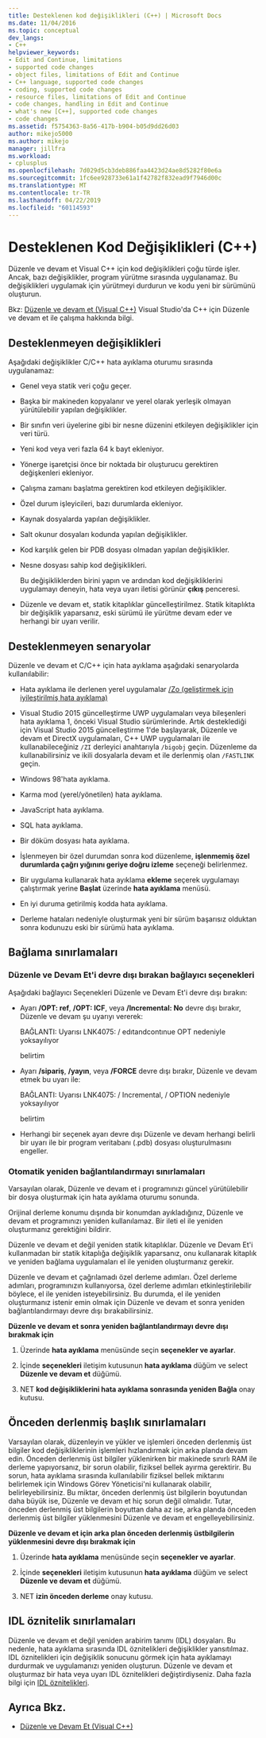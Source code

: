 ```yaml
---
title: Desteklenen kod değişiklikleri (C++) | Microsoft Docs
ms.date: 11/04/2016
ms.topic: conceptual
dev_langs:
- C++
helpviewer_keywords:
- Edit and Continue, limitations
- supported code changes
- object files, limitations of Edit and Continue
- C++ language, supported code changes
- coding, supported code changes
- resource files, limitations of Edit and Continue
- code changes, handling in Edit and Continue
- what's new [C++], supported code changes
- code changes
ms.assetid: f5754363-8a56-417b-b904-b05d9dd26d03
author: mikejo5000
ms.author: mikejo
manager: jillfra
ms.workload:
- cplusplus
ms.openlocfilehash: 7d029d5cb3deb886faa4423d24ae8d5282f80e6a
ms.sourcegitcommit: 1fc6ee928733e61a1f42782f832ead9f7946d00c
ms.translationtype: MT
ms.contentlocale: tr-TR
ms.lasthandoff: 04/22/2019
ms.locfileid: "60114593"
---
```

# <a name="supported-code-changes-c"></a>Desteklenen Kod Değişiklikleri (C++)
Düzenle ve devam et Visual C++ için kod değişiklikleri çoğu türde işler. Ancak, bazı değişiklikler, program yürütme sırasında uygulanamaz. Bu değişiklikleri uygulamak için yürütmeyi durdurun ve kodu yeni bir sürümünü oluşturun.

 Bkz: [Düzenle ve devam et (Visual C++)](../debugger/edit-and-continue-visual-cpp.md) Visual Studio'da C++ için Düzenle ve devam et ile çalışma hakkında bilgi.

## <a name="BKMK_Unsupported_changes"></a> Desteklenmeyen değişiklikleri
 Aşağıdaki değişiklikler C/C++ hata ayıklama oturumu sırasında uygulanamaz:

- Genel veya statik veri çoğu geçer.

- Başka bir makineden kopyalanır ve yerel olarak yerleşik olmayan yürütülebilir yapılan değişiklikler.

- Bir sınıfın veri üyelerine gibi bir nesne düzenini etkileyen değişiklikler için veri türü.

- Yeni kod veya veri fazla 64 k bayt ekleniyor.

- Yönerge işaretçisi önce bir noktada bir oluşturucu gerektiren değişkenleri ekleniyor.

- Çalışma zamanı başlatma gerektiren kod etkileyen değişiklikler.

- Özel durum işleyicileri, bazı durumlarda ekleniyor.

- Kaynak dosyalarda yapılan değişiklikler.

- Salt okunur dosyaları kodunda yapılan değişiklikler.

- Kod karşılık gelen bir PDB dosyası olmadan yapılan değişiklikler.

- Nesne dosyası sahip kod değişiklikleri.

  Bu değişikliklerden birini yapın ve ardından kod değişikliklerini uygulamayı deneyin, hata veya uyarı iletisi görünür **çıkış** penceresi.

- Düzenle ve devam et, statik kitaplıklar güncelleştirilmez. Statik kitaplıkta bir değişiklik yaparsanız, eski sürümü ile yürütme devam eder ve herhangi bir uyarı verilir.

## <a name="BKMK_Unsupported_scenarios"></a> Desteklenmeyen senaryolar
 Düzenle ve devam et C/C++ için hata ayıklama aşağıdaki senaryolarda kullanılabilir:

- Hata ayıklama ile derlenen yerel uygulamalar [/Zo (geliştirmek için iyileştirilmiş hata ayıklama)](/cpp/build/reference/zo-enhance-optimized-debugging)

- Visual Studio 2015 güncelleştirme UWP uygulamaları veya bileşenleri hata ayıklama 1, önceki Visual Studio sürümlerinde. Artık desteklediği için Visual Studio 2015 güncelleştirme 1'de başlayarak, Düzenle ve devam et DirectX uygulamaları, C++ UWP uygulamaları ile kullanabileceğiniz `/ZI` derleyici anahtarıyla `/bigobj` geçin. Düzenleme da kullanabilirsiniz ve ikili dosyalarla devam et ile derlenmiş olan `/FASTLINK` geçin.

- Windows 98'hata ayıklama.

- Karma mod (yerel/yönetilen) hata ayıklama.

- JavaScript hata ayıklama.

- SQL hata ayıklama.

- Bir döküm dosyası hata ayıklama.

- İşlenmeyen bir özel durumdan sonra kod düzenleme, **işlenmemiş özel durumlarda çağrı yığınını geriye doğru izleme** seçeneği belirlenmez.

- Bir uygulama kullanarak hata ayıklama **ekleme** seçerek uygulamayı çalıştırmak yerine **Başlat** üzerinde **hata ayıklama** menüsü.

- En iyi duruma getirilmiş kodda hata ayıklama.

- Derleme hataları nedeniyle oluşturmak yeni bir sürüm başarısız olduktan sonra kodunuzu eski bir sürümü hata ayıklama.

## <a name="BKMK_Linking_limitations"></a> Bağlama sınırlamaları

### <a name="BKMK_Linker_options_that_disable_Edit_and_Continue"></a> Düzenle ve Devam Et'i devre dışı bırakan bağlayıcı seçenekleri
 Aşağıdaki bağlayıcı Seçenekleri Düzenle ve Devam Et'i devre dışı bırakın:

- Ayarı **/OPT: ref**, **/OPT: ICF**, veya **/Incremental: No** devre dışı bırakır, Düzenle ve devam şu uyarıyı vererek:

     BAĞLANTI: Uyarısı LNK4075: / edıtandcontınue OPT nedeniyle yoksayılıyor

     belirtim

- Ayarı **/sipariş**, **/yayın**, veya **/FORCE** devre dışı bırakır, Düzenle ve devam etmek bu uyarı ile:

     BAĞLANTI: Uyarısı LNK4075: / Incremental, / OPTION nedeniyle yoksayılıyor

     belirtim

- Herhangi bir seçenek ayarı devre dışı Düzenle ve devam herhangi belirli bir uyarı ile bir program veritabanı (.pdb) dosyası oluşturulmasını engeller.

### <a name="BKMK_Auto_relinking_limitations"></a> Otomatik yeniden bağlantılandırmayı sınırlamaları
 Varsayılan olarak, Düzenle ve devam et i programınızı güncel yürütülebilir bir dosya oluşturmak için hata ayıklama oturumu sonunda.

 Orijinal derleme konumu dışında bir konumdan ayıkladığınız, Düzenle ve devam et programınızı yeniden kullanılamaz. Bir ileti el ile yeniden oluşturmanız gerektiğini bildirir.

 Düzenle ve devam et değil yeniden statik kitaplıklar. Düzenle ve Devam Et'i kullanmadan bir statik kitaplığa değişiklik yaparsanız, onu kullanarak kitaplık ve yeniden bağlama uygulamaları el ile yeniden oluşturmanız gerekir.

 Düzenle ve devam et çağrılamadı özel derleme adımları. Özel derleme adımları, programınızın kullanıyorsa, özel derleme adımları etkinleştirilebilir böylece, el ile yeniden isteyebilirsiniz. Bu durumda, el ile yeniden oluşturmanız istenir emin olmak için Düzenle ve devam et sonra yeniden bağlantılandırmayı devre dışı bırakabilirsiniz.

 **Düzenle ve devam et sonra yeniden bağlantılandırmayı devre dışı bırakmak için**

1. Üzerinde **hata ayıklama** menüsünde seçin **seçenekler ve ayarlar**.

2. İçinde **seçenekleri** iletişim kutusunun **hata ayıklama** düğüm ve select **Düzenle ve devam et** düğümü.

3. NET **kod değişikliklerini hata ayıklama sonrasında yeniden Bağla** onay kutusu.

## <a name="BKMK_Precompiled_Header_Limitations"></a> Önceden derlenmiş başlık sınırlamaları
 Varsayılan olarak, düzenleyin ve yükler ve işlemleri önceden derlenmiş üst bilgiler kod değişikliklerinin işlemleri hızlandırmak için arka planda devam edin. Önceden derlenmiş üst bilgiler yüklenirken bir makinede sınırlı RAM ile derleme yapıyorsanız, bir sorun olabilir, fiziksel bellek ayırma gerektirir. Bu sorun, hata ayıklama sırasında kullanılabilir fiziksel bellek miktarını belirlemek için Windows Görev Yöneticisi'ni kullanarak olabilir, belirleyebilirsiniz. Bu miktar, önceden derlenmiş üst bilgilerin boyutundan daha büyük ise, Düzenle ve devam et hiç sorun değil olmalıdır. Tutar, önceden derlenmiş üst bilgilerin boyuttan daha az ise, arka planda önceden derlenmiş üst bilgiler yüklenmesini Düzenle ve devam et engelleyebilirsiniz.

 **Düzenle ve devam et için arka plan önceden derlenmiş üstbilgilerin yüklenmesini devre dışı bırakmak için**

1. Üzerinde **hata ayıklama** menüsünde seçin **seçenekler ve ayarlar**.

2. İçinde **seçenekleri** iletişim kutusunun **hata ayıklama** düğüm ve select **Düzenle ve devam et** düğümü.

3. NET **izin önceden derleme** onay kutusu.

## <a name="BKMK_IDL_Attribute_Limitations"></a> IDL öznitelik sınırlamaları
 Düzenle ve devam et değil yeniden arabirim tanımı (IDL) dosyaları. Bu nedenle, hata ayıklama sırasında IDL öznitelikleri değişiklikler yansıtılmaz. IDL öznitelikleri için değişiklik sonucunu görmek için hata ayıklamayı durdurmak ve uygulamanızı yeniden oluşturun. Düzenle ve devam et oluşturmaz bir hata veya uyarı IDL öznitelikleri değiştirdiyseniz. Daha fazla bilgi için [IDL öznitelikleri](/cpp/windows/idl-attributes).

## <a name="see-also"></a>Ayrıca Bkz.
- [Düzenle ve Devam Et (Visual C++)](../debugger/edit-and-continue-visual-cpp.md)